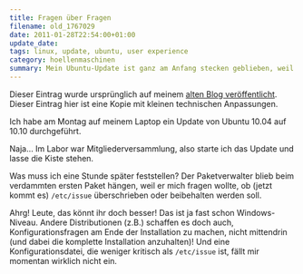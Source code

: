 ```yaml
---
title: Fragen über Fragen
filename: old_1767029
date: 2011-01-28T22:54:00+01:00
update_date:
tags: linux, update, ubuntu, user experience
category: hoellenmaschinen
summary: Mein Ubuntu-Update ist ganz am Anfang stecken geblieben, weil es von mir wissen wollte, ob es die /etc/issue überschreiben soll.
---
```

Dieser Eintrag wurde ursprünglich auf meinem [alten Blog veröffentlicht](https://stu.blogger.de/stories/1767029/). Dieser Eintrag hier ist eine Kopie mit kleinen technischen Anpassungen.

Ich habe am Montag auf meinem Laptop ein Update von Ubuntu 10.04 auf 10.10 durchgeführt.

Naja… Im Labor war Mitgliederversammlung, also starte ich das Update und lasse die Kiste stehen.

Was muss ich eine Stunde später feststellen? Der Paketverwalter blieb beim verdammten ersten Paket hängen, weil er mich fragen wollte, ob (jetzt kommt es) `/etc/issue` überschrieben oder beibehalten werden soll.

Ahrg! Leute, das könnt ihr doch besser! Das ist ja fast schon Windows-Niveau. Andere Distributionen (z.B.) schaffen es doch auch, Konfigurationsfragen am Ende der Installation zu machen, nicht mittendrin (und dabei die komplette Installation anzuhalten)! Und eine Konfigurationsdatei, die weniger kritisch als `/etc/issue` ist, fällt mir momentan wirklich nicht ein.
